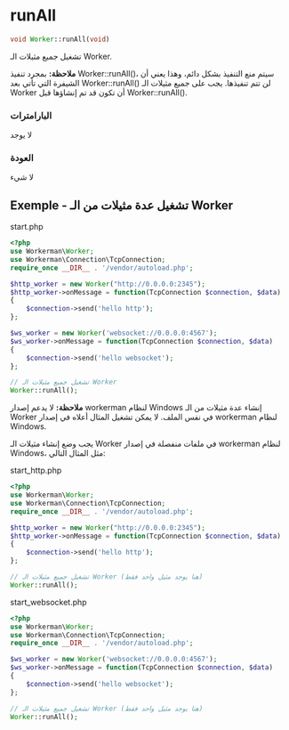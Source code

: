 # runAll
```php
void Worker::runAll(void)
```
تشغيل جميع مثيلات الـ Worker.

**ملاحظة:**
بمجرد تنفيذ Worker::runAll()، سيتم منع التنفيذ بشكل دائم، وهذا يعني أن الشيفرة التي تأتي بعد Worker::runAll() لن تتم تنفيذها. يجب على جميع مثيلات الـ Worker أن تكون قد تم إنشاؤها قبل Worker::runAll().

### البارامترات
لا يوجد

### العودة
لا شيء

## Exemple - تشغيل عدة مثيلات من الـ Worker

start.php

```php
<?php
use Workerman\Worker;
use Workerman\Connection\TcpConnection;
require_once __DIR__ . '/vendor/autoload.php';

$http_worker = new Worker("http://0.0.0.0:2345");
$http_worker->onMessage = function(TcpConnection $connection, $data)
{
    $connection->send('hello http');
};

$ws_worker = new Worker('websocket://0.0.0.0:4567');
$ws_worker->onMessage = function(TcpConnection $connection, $data)
{
    $connection->send('hello websocket');
};

// تشغيل جميع مثيلات الـ Worker
Worker::runAll();
```

**ملاحظة:**
لا يدعم إصدار workerman لنظام Windows إنشاء عدة مثيلات من الـ Worker في نفس الملف.
لا يمكن تشغيل المثال أعلاه في إصدار workerman لنظام Windows.

يجب وضع إنشاء مثيلات الـ Worker في ملفات منفصلة في إصدار workerman لنظام Windows، مثل المثال التالي:

start_http.php

```php
<?php
use Workerman\Worker;
use Workerman\Connection\TcpConnection;
require_once __DIR__ . '/vendor/autoload.php';

$http_worker = new Worker("http://0.0.0.0:2345");
$http_worker->onMessage = function(TcpConnection $connection, $data)
{
    $connection->send('hello http');
};

// تشغيل جميع مثيلات الـ Worker (هنا يوجد مثيل واحد فقط)
Worker::runAll();
```

start_websocket.php

```php
<?php
use Workerman\Worker;
use Workerman\Connection\TcpConnection;
require_once __DIR__ . '/vendor/autoload.php';

$ws_worker = new Worker('websocket://0.0.0.0:4567');
$ws_worker->onMessage = function(TcpConnection $connection, $data)
{
    $connection->send('hello websocket');
};

// تشغيل جميع مثيلات الـ Worker (هنا يوجد مثيل واحد فقط)
Worker::runAll();
```
